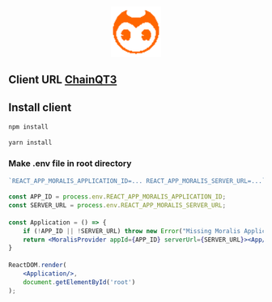 <div align="center">
    <p align="center">
      <img src="public/orange.png" alt="ChainQT3" width="100" height="100" />
    </p>
</div>

## Client URL [ChainQT3](https://chainqt3.com/)

## Install client

```sh
npm install
```

```sh
yarn install
```

### Make .env file in root directory
```jsx
`REACT_APP_MORALIS_APPLICATION_ID=... REACT_APP_MORALIS_SERVER_URL=...`
```

```jsx
const APP_ID = process.env.REACT_APP_MORALIS_APPLICATION_ID;
const SERVER_URL = process.env.REACT_APP_MORALIS_SERVER_URL;

const Application = () => {
    if (!APP_ID || !SERVER_URL) throw new Error("Missing Moralis Application ID or Server URL. Make sure to set your .env file.");
    return <MoralisProvider appId={APP_ID} serverUrl={SERVER_URL}><App/></MoralisProvider>
}

ReactDOM.render(
    <Application/>,
    document.getElementById('root')
);
```

